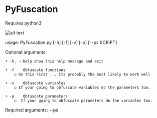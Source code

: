 # PyFuscation

Requires python3 

![alt text](https://github.com/CBHue/PyFuscation/blob/master/PyFuscation.png)

usage: PyFuscation.py [-h] [-f] [-v] [-p] [--ps SCRIPT] 

Optional arguments: 

	• -h, --help show this help message and exit
  
	• -f    Obfuscate functions
		○ Do this First ... Its probably the most likely to work well
		
	• -v    Obfuscate variables
		○ If your going to obfuscate variables do the parameters too. 
		
	• -p    Obfuscate parameters
		○  If your going to obfuscate parameters do the variables too. 

Required arguments:
--ps  <SCRIPT> 	Obfuscate script 

	python3 PyFuscation.py -fvp --ps ./Scripts/Invoke-Mimikatz.ps1 
